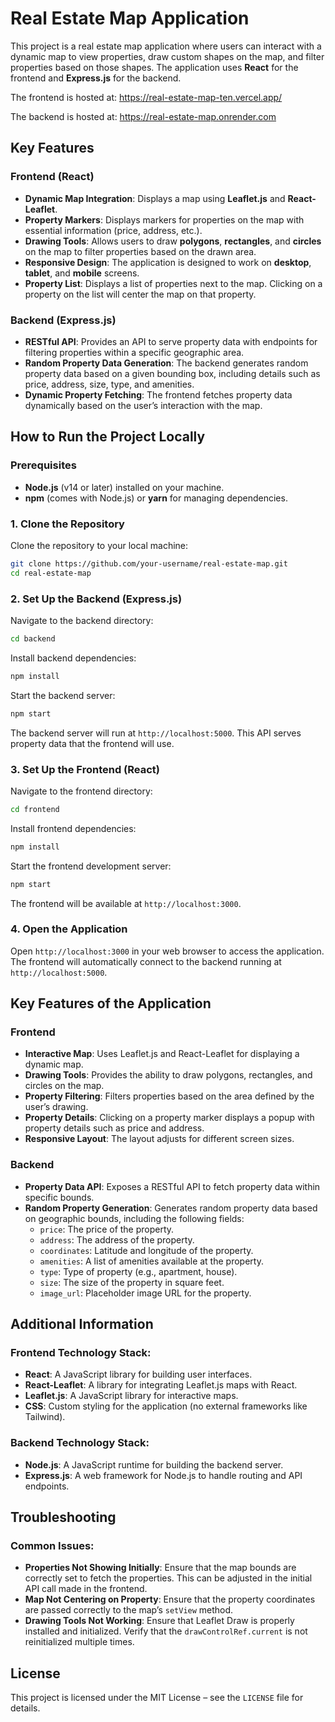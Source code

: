 # Real Estate Map Application

This project is a real estate map application where users can interact with a dynamic map to view properties, draw custom shapes on the map, and filter properties based on those shapes. The application uses **React** for the frontend and **Express.js** for the backend.

The frontend is hosted at: https://real-estate-map-ten.vercel.app/

The backend is hosted at: https://real-estate-map.onrender.com

## Key Features

### Frontend (React)

- **Dynamic Map Integration**: Displays a map using **Leaflet.js** and **React-Leaflet**.
- **Property Markers**: Displays markers for properties on the map with essential information (price, address, etc.).
- **Drawing Tools**: Allows users to draw **polygons**, **rectangles**, and **circles** on the map to filter properties based on the drawn area.
- **Responsive Design**: The application is designed to work on **desktop**, **tablet**, and **mobile** screens.
- **Property List**: Displays a list of properties next to the map. Clicking on a property on the list will center the map on that property.

### Backend (Express.js)

- **RESTful API**: Provides an API to serve property data with endpoints for filtering properties within a specific geographic area.
- **Random Property Data Generation**: The backend generates random property data based on a given bounding box, including details such as price, address, size, type, and amenities.
- **Dynamic Property Fetching**: The frontend fetches property data dynamically based on the user’s interaction with the map.

## How to Run the Project Locally

### Prerequisites

- **Node.js** (v14 or later) installed on your machine.
- **npm** (comes with Node.js) or **yarn** for managing dependencies.

### 1. Clone the Repository

Clone the repository to your local machine:

```bash
git clone https://github.com/your-username/real-estate-map.git
cd real-estate-map
```

### 2. Set Up the Backend (Express.js)

Navigate to the backend directory:

```bash
cd backend
```

Install backend dependencies:

```bash
npm install
```

Start the backend server:

```bash
npm start
```

The backend server will run at `http://localhost:5000`. This API serves property data that the frontend will use.

### 3. Set Up the Frontend (React)

Navigate to the frontend directory:

```bash
cd frontend
```

Install frontend dependencies:

```bash
npm install
```

Start the frontend development server:

```bash
npm start
```

The frontend will be available at `http://localhost:3000`.

### 4. Open the Application

Open `http://localhost:3000` in your web browser to access the application.
The frontend will automatically connect to the backend running at `http://localhost:5000`.

## Key Features of the Application

### Frontend

- **Interactive Map**: Uses Leaflet.js and React-Leaflet for displaying a dynamic map.
- **Drawing Tools**: Provides the ability to draw polygons, rectangles, and circles on the map.
- **Property Filtering**: Filters properties based on the area defined by the user’s drawing.
- **Property Details**: Clicking on a property marker displays a popup with property details such as price and address.
- **Responsive Layout**: The layout adjusts for different screen sizes.

### Backend

- **Property Data API**: Exposes a RESTful API to fetch property data within specific bounds.
- **Random Property Generation**: Generates random property data based on geographic bounds, including the following fields:
    - `price`: The price of the property.
    - `address`: The address of the property.
    - `coordinates`: Latitude and longitude of the property.
    - `amenities`: A list of amenities available at the property.
    - `type`: Type of property (e.g., apartment, house).
    - `size`: The size of the property in square feet.
    - `image_url`: Placeholder image URL for the property.

## Additional Information

### Frontend Technology Stack:

- **React**: A JavaScript library for building user interfaces.
- **React-Leaflet**: A library for integrating Leaflet.js maps with React.
- **Leaflet.js**: A JavaScript library for interactive maps.
- **CSS**: Custom styling for the application (no external frameworks like Tailwind).

### Backend Technology Stack:

- **Node.js**: A JavaScript runtime for building the backend server.
- **Express.js**: A web framework for Node.js to handle routing and API endpoints.

## Troubleshooting

### Common Issues:

- **Properties Not Showing Initially**: Ensure that the map bounds are correctly set to fetch the properties. This can be adjusted in the initial API call made in the frontend.
- **Map Not Centering on Property**: Ensure that the property coordinates are passed correctly to the map’s `setView` method.
- **Drawing Tools Not Working**: Ensure that Leaflet Draw is properly installed and initialized. Verify that the `drawControlRef.current` is not reinitialized multiple times.

## License

This project is licensed under the MIT License – see the `LICENSE` file for details.
```
